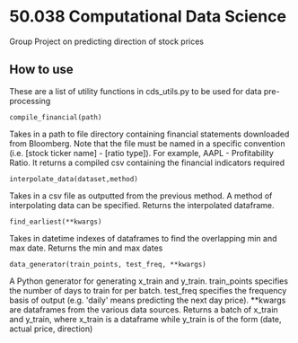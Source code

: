 # 50.038 Computational Data Science

Group Project on predicting direction of stock prices

## How to use

These are a list of utility functions in cds_utils.py to be used for data pre-processing

```
compile_financial(path)
```

Takes in a path to file directory containing financial statements downloaded from Bloomberg. Note that the file must be named in a specific convention (i.e. [stock ticker name] - [ratio type]). For example, AAPL - Profitability Ratio. It returns a compiled csv containing the financial indicators required 

```
interpolate_data(dataset,method)
```

Takes in a csv file as outputted from the previous method. A method of interpolating data can be specified. Returns the interpolated dataframe. 

```
find_earliest(**kwargs)
```

Takes in datetime indexes of dataframes to find the overlapping min and max date. Returns the min and max dates

```
data_generator(train_points, test_freq, **kwargs)
```

A Python generator for generating x_train and y_train. train_points specifies the number of days to train for per batch. test_freq specifies the frequency basis of output (e.g. 'daily' means predicting the next day price). **kwargs are dataframes from the various data sources. Returns a batch of x_train and y_train, where x_train is a dataframe while y_train is of the form (date, actual price, direction)